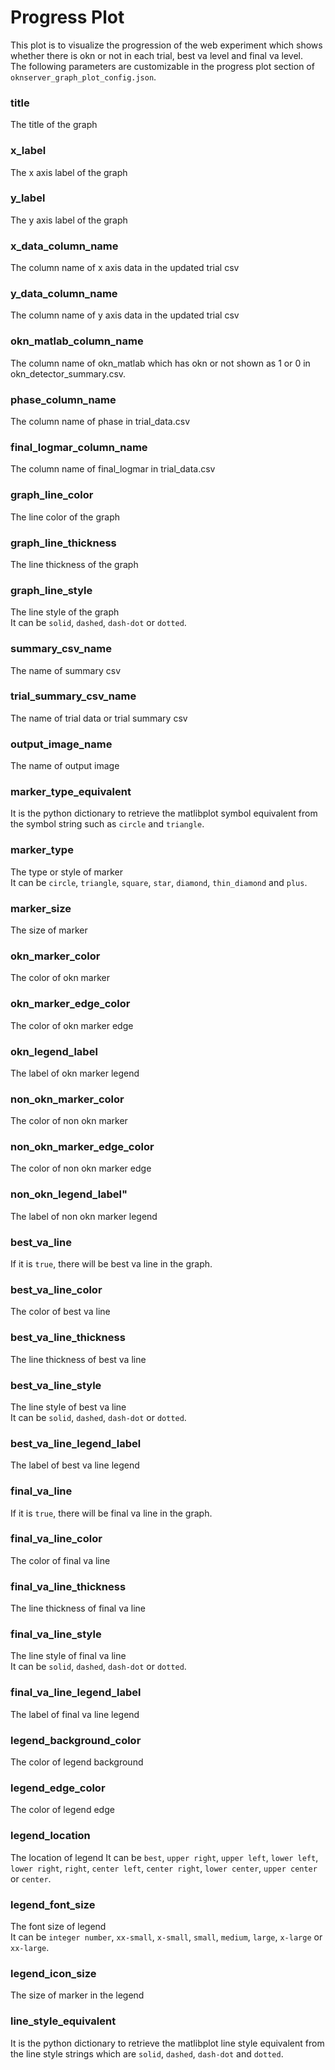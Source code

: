 # Progress Plot
This plot is to visualize the progression of the web experiment which shows whether there is okn or not in each trial, best va level and final va level.  
The following parameters are customizable in the progress plot section of `oknserver_graph_plot_config.json`.

### title
The title of the graph

### x_label
The x axis label of the graph

### y_label
The y axis label of the graph

### x_data_column_name
The column name of x axis data in the updated trial csv

### y_data_column_name
The column name of y axis data in the updated trial csv

### okn_matlab_column_name
The column name of okn_matlab which has okn or not shown as 1 or 0 in okn_detector_summary.csv.

### phase_column_name
The column name of phase in trial_data.csv

### final_logmar_column_name
The column name of final_logmar in trial_data.csv

### graph_line_color
The line color of the graph

### graph_line_thickness
The line thickness of the graph


### graph_line_style
The line style of the graph  
It can be `solid`, `dashed`, `dash-dot` or `dotted`.

### summary_csv_name
The name of summary csv

### trial_summary_csv_name
The name of trial data or trial summary csv

### output_image_name
The name of output image

### marker_type_equivalent
It is the python dictionary to retrieve the matlibplot symbol equivalent from the symbol string such as `circle` and `triangle`.

### marker_type
The type or style of marker  
It can be `circle`, `triangle`, `square`, `star`, `diamond`, `thin_diamond` and `plus`.

### marker_size
The size of marker

### okn_marker_color
The color of okn marker

### okn_marker_edge_color
The color of okn marker edge

### okn_legend_label
The label of okn marker legend

### non_okn_marker_color
The color of non okn marker

### non_okn_marker_edge_color
The color of non okn marker edge

### non_okn_legend_label"
The label of non okn marker legend

### best_va_line
If it is `true`, there will be best va line in the graph.

### best_va_line_color
The color of best va line

### best_va_line_thickness
The line thickness of best va line

### best_va_line_style
The line style of best va line  
It can be `solid`, `dashed`, `dash-dot` or `dotted`.

### best_va_line_legend_label
The label of best va line legend

### final_va_line
If it is `true`, there will be final va line in the graph.

### final_va_line_color
The color of final va line

### final_va_line_thickness
The line thickness of final va line

### final_va_line_style
The line style of final va line  
It can be `solid`, `dashed`, `dash-dot` or `dotted`.

### final_va_line_legend_label
The label of final va line legend

### legend_background_color
The color of legend background

### legend_edge_color
The color of legend edge

### legend_location
The location of legend
It can be `best`, `upper right`, `upper left`, `lower left`, `lower right`, `right`, `center left`, `center right`, `lower center`, `upper center` or `center`.

### legend_font_size
The font size of legend  
It can be `integer number`, `xx-small`, `x-small`, `small`, `medium`, `large`, `x-large` or `xx-large`.
### legend_icon_size
The size of marker in the legend

### line_style_equivalent
It is the python dictionary to retrieve the matlibplot line style equivalent from the line style strings which are `solid`, `dashed`, `dash-dot` and `dotted`.
